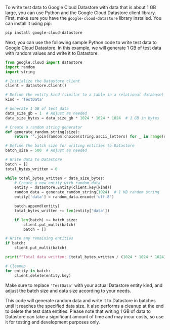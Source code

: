 To write test data to Google Cloud Datastore with data that is about 1 GB large, you can use Python and the Google Cloud Datastore client library. First, make sure you have the `google-cloud-datastore` library installed. You can install it using pip:

```bash
pip install google-cloud-datastore
```

Next, you can use the following sample Python code to write test data to Google Cloud Datastore. In this example, we will generate 1 GB of test data with random values and write it to Datastore:

```python
from google.cloud import datastore
import random
import string

# Initialize the Datastore client
client = datastore.Client()

# Define the entity kind (similar to a table in a relational database)
kind = 'TestData'

# Generate 1 GB of test data
data_size_gb = 1  # Adjust as needed
data_size_bytes = data_size_gb * 1024 * 1024 * 1024  # 1 GB in bytes

# Create a random string generator
def generate_random_string(size):
    return ''.join(random.choice(string.ascii_letters) for _ in range(size))

# Define the batch size for writing entities to Datastore
batch_size = 500  # Adjust as needed

# Write data to Datastore
batch = []
total_bytes_written = 0

while total_bytes_written < data_size_bytes:
    # Create a new entity with random data
    entity = datastore.Entity(client.key(kind))
    random_data = generate_random_string(1024)  # 1 KB random string
    entity['data'] = random_data.encode('utf-8')

    batch.append(entity)
    total_bytes_written += len(entity['data'])

    if len(batch) >= batch_size:
        client.put_multi(batch)
        batch = []

# Write any remaining entities
if batch:
    client.put_multi(batch)

print(f"Total data written: {total_bytes_written / (1024 * 1024 * 1024):.2f} GB")

# Cleanup
for entity in batch:
    client.delete(entity.key)
```

Make sure to replace `'TestData'` with your actual Datastore entity kind, and adjust the batch size and data size according to your needs.

This code will generate random data and write it to Datastore in batches until it reaches the specified data size. It also performs a cleanup at the end to delete the test data entities. Please note that writing 1 GB of data to Datastore can take a significant amount of time and may incur costs, so use it for testing and development purposes only.